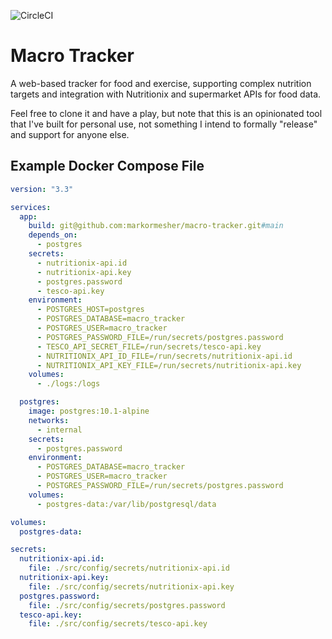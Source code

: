 ![CircleCI](https://img.shields.io/circleci/build/github/markormesher/macro-tracker)

# Macro Tracker

A web-based tracker for food and exercise, supporting complex nutrition targets and integration with Nutritionix and supermarket APIs for food data.

Feel free to clone it and have a play, but note that this is an opinionated tool that I've built for personal use, not something I intend to formally "release" and support for anyone else.

## Example Docker Compose File

```yaml
version: "3.3"

services:
  app:
    build: git@github.com:markormesher/macro-tracker.git#main
    depends_on:
      - postgres
    secrets:
      - nutritionix-api.id
      - nutritionix-api.key
      - postgres.password
      - tesco-api.key
    environment:
      - POSTGRES_HOST=postgres
      - POSTGRES_DATABASE=macro_tracker
      - POSTGRES_USER=macro_tracker
      - POSTGRES_PASSWORD_FILE=/run/secrets/postgres.password
      - TESCO_API_SECRET_FILE=/run/secrets/tesco-api.key
      - NUTRITIONIX_API_ID_FILE=/run/secrets/nutritionix-api.id
      - NUTRITIONIX_API_KEY_FILE=/run/secrets/nutritionix-api.key
    volumes:
      - ./logs:/logs

  postgres:
    image: postgres:10.1-alpine
    networks:
      - internal
    secrets:
      - postgres.password
    environment:
      - POSTGRES_DATABASE=macro_tracker
      - POSTGRES_USER=macro_tracker
      - POSTGRES_PASSWORD_FILE=/run/secrets/postgres.password
    volumes:
      - postgres-data:/var/lib/postgresql/data

volumes:
  postgres-data:

secrets:
  nutritionix-api.id:
    file: ./src/config/secrets/nutritionix-api.id
  nutritionix-api.key:
    file: ./src/config/secrets/nutritionix-api.key
  postgres.password:
    file: ./src/config/secrets/postgres.password
  tesco-api.key:
    file: ./src/config/secrets/tesco-api.key
```
